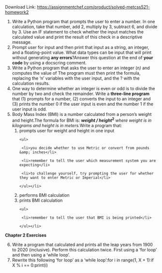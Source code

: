 Download Link: https://assignmentchef.com/product/solved-metcss521-homework2
<br>
<ol>

 <li>Write a Python program that prompts the user to enter a number. In one calculation, take that number, add 2, multiply by 3, subtract 6, and divide by 3. Use an IF statement to check whether the input matches the calculated value and print the result of this check in a descriptive message.</li>

 <li>Prompt user for input and then print that input as a string, an integer, and a floating-point value. What data types can be input that will print without generating <strong>any errors</strong>?Answer this question at the end of <strong>your code</strong> by using a docscring comment.</li>

 <li>Write a Python program that asks the user to enter an integer (<em>n)</em> and computes the value of The program must then print the formula, replacing the ‘n’ variables with the  user input, and the ? with the calculation results.</li>

 <li>One way to determine whether an integer is even or odd is to divide the number by two and check the remainder. Write a <strong>three-line program</strong> that (1) prompts for a number, (2) converts the input to an integer and (3) prints the number 0 if the user input is even and the number 1 if the user input is odd.</li>

 <li>Body Mass Index (BMI) is a number calculated from a person’s weight and height.The formula for BMI is: <strong><em>weight / height</em><sup>2</sup></strong><em> where weight is in kilograms and height is in meters.</em>Write a program that:

  <ol>

   <li>prompts user for weight and height in one input

    <ul>

     <li>you decide whether to use Metric or convert from pounds &amp; inches</li>

     <li>remember to tell the user which measurement system you are expecting</li>

     <li>to challenge yourself, try prompting the user for whether they want to enter Metric or Imperial</li>

    </ul></li>

   <li>performs BMI calculation</li>

   <li>prints BMI calculation

    <ul>

     <li>remember to tell the user that BMI is being printed</li>

    </ul></li>

  </ol></li>

</ol>

<strong> </strong>

<strong>Chapter 2 Exercises</strong>

<ol start="6">

 <li>Write a program that calculated and prints all the leap years from 1900 to 2020 (inclusive). Perform this calculation twice. First using a ‘for loop’ and then using a ‘while loop’.</li>

 <li>Rewrite this following ‘for loop’ as a ‘while loop’:for i in range(1, X + 1):if X % i == 0:print(i)</li>

</ol>